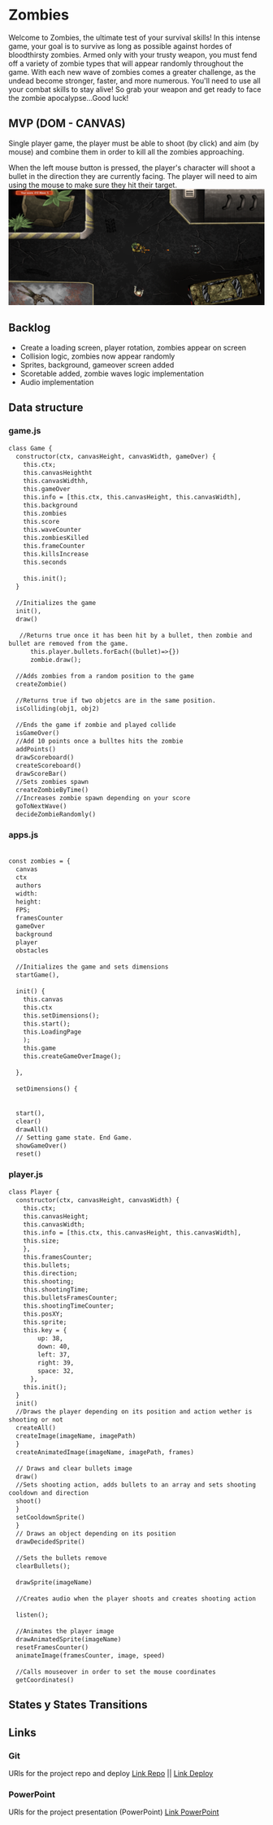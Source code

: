 # Zombies


Welcome to Zombies, the ultimate test of your survival skills! In this intense game, your goal is to survive as long as possible against hordes of bloodthirsty zombies. Armed only with your trusty weapon, you must fend off a variety of zombie types that will appear randomly throughout the game.
With each new wave of zombies comes a greater challenge, as the undead become stronger, faster, and more numerous. You'll need to use all your combat skills to stay alive!
So grab your weapon and get ready to face the zombie apocalypse…Good luck!

## MVP (DOM - CANVAS)

Single player game, the player must be able to shoot (by click) and aim (by mouse) and combine them in order to kill all the zombies approaching.

When the left mouse button is pressed, the player's character will shoot a bullet in the direction they are currently facing. The player will need to aim using the mouse to make sure they hit their target.
![game screenshoot](https://github.com/AngelesFigueredo/zombies/blob/main/img/game-screenshot.png)

## Backlog

- Create a loading screen, player rotation, zombies appear on screen
- Collision logic, zombies now appear randomly
- Sprites, background, gameover screen added
- Scoretable added, zombie waves logic implementation
- Audio implementation

## Data structure

### game.js

```
class Game {
  constructor(ctx, canvasHeight, canvasWidth, gameOver) {
    this.ctx;
    this.canvasHeightht
    this.canvasWidthh,
    this.gameOver    
    this.info = [this.ctx, this.canvasHeight, this.canvasWidth],
    this.background
    this.zombies
    this.score
    this.waveCounter
    this.zombiesKilled
    this.frameCounter 
    this.killsIncrease
    this.seconds 
    
    this.init(); 
  }
  
  //Initializes the game
  init(), 
  draw()
  
   //Returns true once it has been hit by a bullet, then zombie and bullet are removed from the game.
      this.player.bullets.forEach((bullet)=>{})
      zombie.draw();
      
  //Adds zombies from a random position to the game    
  createZombie() 
  
  //Returns true if two objetcs are in the same position. 
  isColliding(obj1, obj2) 
  
  //Ends the game if zombie and played collide
  isGameOver()
  //Add 10 points once a bulltes hits the zombie
  addPoints()
  drawScoreboard()
  createScoreboard()
  drawScoreBar()
  //Sets zombies spawn
  createZombieByTime()
  //Increases zombie spawn depending on your score
  goToNextWave()
  decideZombieRandomly()
```
### apps.js
```

const zombies = {
  canvas
  ctx
  authors
  width: 
  height: 
  FPS;
  framesCounter
  gameOver
  background
  player
  obstacles
  
  //Initializes the game and sets dimensions
  startGame(),

  init() {
    this.canvas 
    this.ctx 
    this.setDimensions();
    this.start();
    this.LoadingPage 
    );
    this.game
    this.createGameOverImage();
    
  },
  
  setDimensions() {
    
  
  start(),
  clear()
  drawAll() 
  // Setting game state. End Game.
  showGameOver()
  reset()
```
### player.js
```
class Player {
  constructor(ctx, canvasHeight, canvasWidth) {
    this.ctx;
    this.canvasHeight;
    this.canvasWidth;
    this.info = [this.ctx, this.canvasHeight, this.canvasWidth],
    this.size;
    },
    this.framesCounter;
    this.bullets;
    this.direction;
    this.shooting;
    this.shootingTime;
    this.bulletsFramesCounter;
    this.shootingTimeCounter;
    this.posXY;
    this.sprite;
    this.key = {
        up: 38,
        down: 40,
        left: 37,
        right: 39,
        space: 32,
      },
    this.init();
  }
  init() 
  //Draws the player depending on its position and action wether is shooting or not
  createAll() 
  createImage(imageName, imagePath) 
  }
  createAnimatedImage(imageName, imagePath, frames)
  
  // Draws and clear bullets image
  draw() 
  //Sets shooting action, adds bullets to an array and sets shooting cooldown and direction
  shoot() 
  }
  setCooldownSprite()
  }
  // Draws an object depending on its position
  drawDecidedSprite()
  
  //Sets the bullets remove
  clearBullets();
  
  drawSprite(imageName)
  
  //Creates audio when the player shoots and creates shooting action
  
  listen();
  
  //Animates the player image
  drawAnimatedSprite(imageName)
  resetFramesCounter()
  animateImage(framesCounter, image, speed) 
  
  //Calls mouseover in order to set the mouse coordinates
  getCoordinates()
```
## States y States Transitions

## Links


### Git

URls for the project repo and deploy
[Link Repo](https://github.com/AngelesFigueredo/zombies) || 
[Link Deploy](https://angelesfigueredo.github.io/zombies/)

### PowerPoint

URls for the project presentation (PowerPoint)
[Link PowerPoint](https://github.com/AngelesFigueredo/zombies/blob/main/Presentaci%C3%B3n%20juego%20zombie.pptx)
